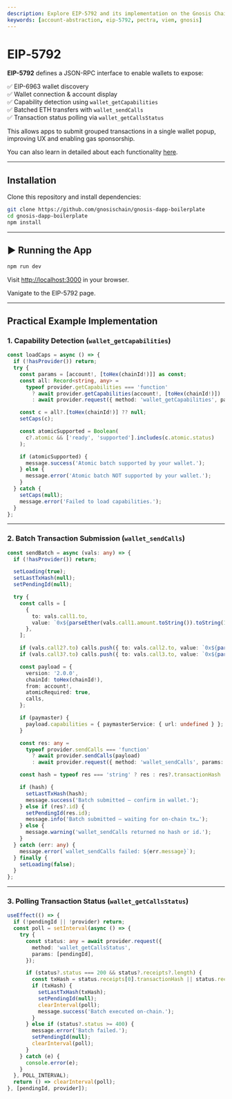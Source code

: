 ```yaml
---
description: Explore EIP-5792 and its implementation on the Gnosis Chain.
keywords: [account-abstraction, eip-5792, pectra, viem, gnosis]
---
```


# EIP‑5792


**EIP-5792** defines a JSON-RPC interface to enable wallets to expose:

✅ EIP-6963 wallet discovery  
✅ Wallet connection & account display  
✅ Capability detection using `wallet_getCapabilities`  
✅ Batched ETH transfers with `wallet_sendCalls`  
✅ Transaction status polling via `wallet_getCallsStatus`

This allows apps to submit grouped transactions in a single wallet popup, improving UX and enabling gas sponsorship.

You can also learn in detailed about each functionality [here](https://www.eip5792.xyz/introduction).

---

## Installation

Clone this repository and install dependencies:

```bash
git clone https://github.com/gnosischain/gnosis-dapp-boilerplate
cd gnosis-dapp-boilerplate
npm install
```

---

## ▶️ Running the App

```bash
npm run dev
```


Visit [http://localhost:3000](http://localhost:3000) in your browser.

Vanigate to the EIP-5792 page.

---

##  Practical Example Implementation

### 1. Capability Detection (`wallet_getCapabilities`)

```ts
const loadCaps = async () => {
  if (!hasProvider()) return;
  try {
    const params = [account!, [toHex(chainId!)]] as const;
    const all: Record<string, any> =
      typeof provider.getCapabilities === 'function'
        ? await provider.getCapabilities(account!, [toHex(chainId!)])
        : await provider.request({ method: 'wallet_getCapabilities', params });

    const c = all?.[toHex(chainId!)] ?? null;
    setCaps(c);

    const atomicSupported = Boolean(
      c?.atomic && ['ready', 'supported'].includes(c.atomic.status)
    );

    if (atomicSupported) {
      message.success('Atomic batch supported by your wallet.');
    } else {
      message.error('Atomic batch NOT supported by your wallet.');
    }
  } catch {
    setCaps(null);
    message.error('Failed to load capabilities.');
  }
};
```

---

### 2. Batch Transaction Submission (`wallet_sendCalls`)

```ts
const sendBatch = async (vals: any) => {
  if (!hasProvider()) return;

  setLoading(true);
  setLastTxHash(null);
  setPendingId(null);

  try {
    const calls = [
      {
        to: vals.call1.to,
        value: `0x${parseEther(vals.call1.amount.toString()).toString(16)}`,
      },
    ];

    if (vals.call2?.to) calls.push({ to: vals.call2.to, value: `0x${parseEther(vals.call2.amount.toString()).toString(16)}` });
    if (vals.call3?.to) calls.push({ to: vals.call3.to, value: `0x${parseEther(vals.call3.amount.toString()).toString(16)}` });

    const payload = {
      version: '2.0.0',
      chainId: toHex(chainId!),
      from: account!,
      atomicRequired: true,
      calls,
    };

    if (paymaster) {
      payload.capabilities = { paymasterService: { url: undefined } };
    }

    const res: any =
      typeof provider.sendCalls === 'function'
        ? await provider.sendCalls(payload)
        : await provider.request({ method: 'wallet_sendCalls', params: [payload] });

    const hash = typeof res === 'string' ? res : res?.transactionHash || res?.hash;

    if (hash) {
      setLastTxHash(hash);
      message.success('Batch submitted – confirm in wallet.');
    } else if (res?.id) {
      setPendingId(res.id);
      message.info('Batch submitted – waiting for on-chain tx…');
    } else {
      message.warning('wallet_sendCalls returned no hash or id.');
    }
  } catch (err: any) {
    message.error(`wallet_sendCalls failed: ${err.message}`);
  } finally {
    setLoading(false);
  }
};
```

---

### 3. Polling Transaction Status (`wallet_getCallsStatus`)

```ts
useEffect(() => {
  if (!pendingId || !provider) return;
  const poll = setInterval(async () => {
    try {
      const status: any = await provider.request({
        method: 'wallet_getCallsStatus',
        params: [pendingId],
      });

      if (status?.status === 200 && status?.receipts?.length) {
        const txHash = status.receipts[0].transactionHash || status.receipts[0].hash;
        if (txHash) {
          setLastTxHash(txHash);
          setPendingId(null);
          clearInterval(poll);
          message.success('Batch executed on-chain.');
        }
      } else if (status?.status >= 400) {
        message.error('Batch failed.');
        setPendingId(null);
        clearInterval(poll);
      }
    } catch (e) {
      console.error(e);
    }
  }, POLL_INTERVAL);
  return () => clearInterval(poll);
}, [pendingId, provider]);
```

